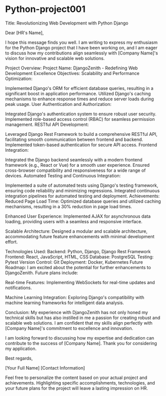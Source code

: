 # Python-project001

Title: Revolutionizing Web Development with Python Django

Dear [HR's Name],

I hope this message finds you well. I am writing to express my enthusiasm for the Python Django project that I have been working on, and I am eager to discuss how my contributions align seamlessly with [Company Name]'s vision for innovative and scalable web solutions.

Project Overview:
Project Name: DjangoZenith - Redefining Web Development Excellence
Objectives:
Scalability and Performance Optimization:

Implemented Django's ORM for efficient database queries, resulting in a significant boost in application performance.
Utilized Django's caching mechanisms to enhance response times and reduce server loads during peak usage.
User Authentication and Authorization:

Integrated Django's authentication system to ensure robust user security.
Implemented role-based access control (RBAC) for seamless permission management.
RESTful API Development:

Leveraged Django Rest Framework to build a comprehensive RESTful API, facilitating smooth communication between frontend and backend.
Implemented token-based authentication for secure API access.
Frontend Integration:

Integrated the Django backend seamlessly with a modern frontend framework (e.g., React or Vue) for a smooth user experience.
Ensured cross-browser compatibility and responsiveness for a wide range of devices.
Automated Testing and Continuous Integration:

Implemented a suite of automated tests using Django's testing framework, ensuring code reliability and minimizing regressions.
Integrated continuous integration pipelines for automated testing and deployment.
Achievements:
Reduced Page Load Time: Optimized database queries and utilized caching mechanisms, resulting in a 30% reduction in page load times.

Enhanced User Experience: Implemented AJAX for asynchronous data loading, providing users with a seamless and responsive interface.

Scalable Architecture: Designed a modular and scalable architecture, accommodating future feature enhancements with minimal development effort.

Technologies Used:
Backend: Python, Django, Django Rest Framework
Frontend: React, JavaScript, HTML, CSS
Database: PostgreSQL
Testing: Pytest
Version Control: Git
Deployment: Docker, Kubernetes
Future Roadmap:
I am excited about the potential for further enhancements to DjangoZenith. Future plans include:

Real-time Features: Implementing WebSockets for real-time updates and notifications.

Machine Learning Integration: Exploring Django's compatibility with machine learning frameworks for intelligent data analysis.

Conclusion:
My experience with DjangoZenith has not only honed my technical skills but has also instilled in me a passion for creating robust and scalable web solutions. I am confident that my skills align perfectly with [Company Name]'s commitment to excellence and innovation.

I am looking forward to discussing how my expertise and dedication can contribute to the success of [Company Name]. Thank you for considering my application.

Best regards,

[Your Full Name]
[Contact Information]

Feel free to personalize the content based on your actual project and achievements. Highlighting specific accomplishments, technologies, and your future plans for the project will leave a lasting impression on HR.
